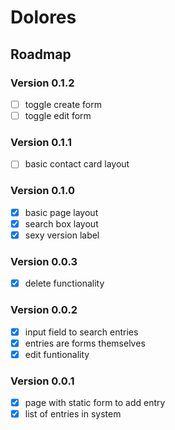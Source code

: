 # Dolores

## Roadmap

### Version 0.1.2

* [ ] toggle create form
* [ ] toggle edit form

### Version 0.1.1

* [ ] basic contact card layout

### Version 0.1.0

* [X] basic page layout
* [X] search box layout
* [X] sexy version label

### Version 0.0.3

* [X] delete functionality

### Version 0.0.2

* [X] input field to search entries
* [X] entries are forms themselves
* [X] edit funtionality

### Version 0.0.1

* [X] page with static form to add entry
* [X] list of entries in system